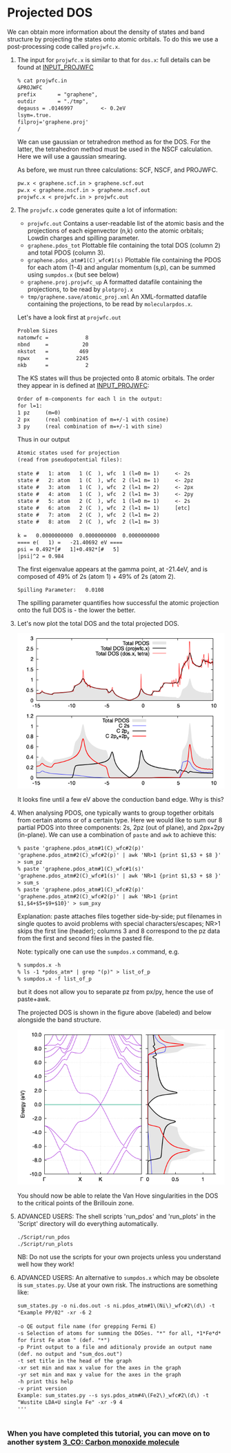 # Projected DOS
We can obtain more information about the density of states and band structure by projecting the states onto atomic orbitals. To do this we use a post-processing code called `projwfc.x`.

  1. The input for `projwfc.x` is similar to that for `dos.x`: full details can be found at [INPUT_PROJWFC](https://www.quantum-espresso.org/Doc/INPUT_PROJWFC.html)    
     ```
     % cat projwfc.in
     &PROJWFC
     prefix       = "graphene",
     outdir       = "./tmp",
     degauss = .0146997			<- 0.2eV
     lsym=.true.
     filproj='graphene.proj'
     /
     ```
     We can use gaussian or tetrahedron method as for the DOS. For the latter, the tetrahedron method must be used in the NSCF calculation. Here we will use a gaussian smearing.
     
     As before, we must run three calculations: SCF, NSCF, and PROJWFC.
     ```
     pw.x < graphene.scf.in > graphene.scf.out
     pw.x < graphene.nscf.in > graphene.nscf.out
     projwfc.x < projwfc.in > projwfc.out
     ```

 2.  The `projwfc.x` code generates quite a lot of information:
     - `projwfc.out`	Contains a user-readable list of the atomic basis and the projections of each eigenvector (n,k) onto the atomic orbitals; Lowdin charges and spilling parameter.
     - `graphene.pdos_tot` Plottable file containing the total DOS (column 2) and total PDOS (column 3).
     - `graphene.pdos_atm#1(C)_wfc#1(s)` Plottable file containing the PDOS for each atom (1-4) and angular momentum (s,p), can be summed using `sumpdos.x` (but see below) 
     - `graphene.proj.projwfc_up`  A formatted datafile containing the projections, to be read by `plotproj.x`
     - `tmp/graphene.save/atomic_proj.xml` An XML-formatted datafile containing the projections, to be read by `molecularpdos.x`. 

     Let's have a look first at `projwfc.out`

     ```
     Problem Sizes 
     natomwfc =            8
     nbnd     =           20
     nkstot   =          469
     npwx     =         2245
     nkb      =            2
     ```
     The KS states will thus be projected onto 8 atomic orbitals. The order they appear in is defined at [INPUT_PROJWFC](https://www.quantum-espresso.org/Doc/INPUT_PROJWFC.html):
     ```
     Order of m-components for each l in the output:
     for l=1:
     1 pz     (m=0)
     2 px     (real combination of m=+/-1 with cosine)
     3 py     (real combination of m=+/-1 with sine)
     ```
     Thus in our output

     ```
     Atomic states used for projection
     (read from pseudopotential files):

     state #   1: atom   1 (C  ), wfc  1 (l=0 m= 1)     <- 2s
     state #   2: atom   1 (C  ), wfc  2 (l=1 m= 1)     <- 2pz
     state #   3: atom   1 (C  ), wfc  2 (l=1 m= 2)     <- 2px
     state #   4: atom   1 (C  ), wfc  2 (l=1 m= 3)     <- 2py
     state #   5: atom   2 (C  ), wfc  1 (l=0 m= 1)     <- 2s
     state #   6: atom   2 (C  ), wfc  2 (l=1 m= 1)     [etc]
     state #   7: atom   2 (C  ), wfc  2 (l=1 m= 2)
     state #   8: atom   2 (C  ), wfc  2 (l=1 m= 3)

     k =   0.0000000000  0.0000000000  0.0000000000
     ==== e(   1) =   -21.40692 eV ==== 
     psi = 0.492*[#   1]+0.492*[#   5]
     |psi|^2 = 0.984
     ```
     The first eigenvalue appears at the gamma point, at -21.4eV, and is composed of 49% of 2s (atom 1) + 49% of 2s (atom 2).

     ```
     Spilling Parameter:   0.0108
     ```
     The spilling parameter quantifies how successful the atomic projection onto the full DOS is - the lower the better. 

 4.  Let's now plot the total DOS and the total projected DOS.   
  
     ![PDOS](Ref/PDOS.png?raw=true "PDOS")

     It looks fine until a few eV above the conduction band edge. Why is this?

 5.  When analysing PDOS, one typically wants to group together orbitals from certain atoms or of a certain type. Here we would like to sum our 8 partial PDOS into three components: 2s, 2pz (out of plane), and 2px+2py (in-plane). We can use a combination of `paste` and `awk` to achieve this:
     ```
     % paste 'graphene.pdos_atm#1(C)_wfc#2(p)' 'graphene.pdos_atm#2(C)_wfc#2(p)' | awk 'NR>1 {print $1,$3 + $8 }' > sum_pz
     % paste 'graphene.pdos_atm#1(C)_wfc#1(s)' 'graphene.pdos_atm#2(C)_wfc#1(s)' | awk 'NR>1 {print $1,$3 + $8 }' > sum_s 
     % paste 'graphene.pdos_atm#1(C)_wfc#2(p)' 'graphene.pdos_atm#2(C)_wfc#2(p)' | awk 'NR>1 {print $1,$4+$5+$9+$10}' > sum_pxy
     ```
     Explanation: paste attaches files together side-by-side; put filenames in single quotes to avoid problems with special characters/escapes; NR>1 skips the first line (header); columns 3 and 8 correspond to the pz data from the first and second files in the pasted file.

     Note: typically one can use the `sumpdos.x` command, e.g.
     ```
     % sumpdos.x -h
     % ls -1 *pdos_atm* | grep "(p)" > list_of_p
     % sumpdos.x -f list_of_p
     ```
     but it does not allow you to separate pz from px/py, hence the use of paste+awk.
     
     The projected DOS is shown in the figure above (labeled) and below alongside the band structure.

     ![PDOS and bands](Ref/graphene_bands_DOS.png?raw=true "PDOS and bands")

     You should now be able to relate the Van Hove singularities in the DOS to the critical points of the Brillouin zone.  

  6. ADVANCED USERS: The shell scripts 'run_pdos' and 'run_plots' in the 'Script' directory will do everything automatically.
      ```
      ./Script/run_pdos
      ./Script/run_plots
      ```
      NB: Do not use the scripts for your own projects unless you understand well how they work!

  7.  ADVANCED USERS: An alternative to `sumpdos.x` which may be obsolete is `sum_states.py`. Use at your own risk. The instructions are something like:
      ```
      sum_states.py -o ni.dos.out -s ni.pdos_atm#1\(Ni\)_wfc#2\(d\) -t "Example PP/02" -xr -6 2

      -o QE output file name (for grepping Fermi E)
      -s Selection of atoms for summing the DOSes. "*" for all, *1*Fe*d* for first Fe atom " (def. "*")
      -p Print output to a file and aditionaly provide an output name (def. no output and "sum_dos.out")
      -t set title in the head of the graph
      -xr set min and max x value for the axes in the graph
      -yr set min and max y value for the axes in the graph
      -h print this help
      -v print version
      Example: sum_states.py --s sys.pdos_atm#4\(Fe2\)_wfc#2\(d\) -t "Wustite LDA+U single Fe" -xr -9 4 
      '''

      
### When you have completed this tutorial, you can move on to another system [3_CO: Carbon monoxide molecule](../../3_CO)
